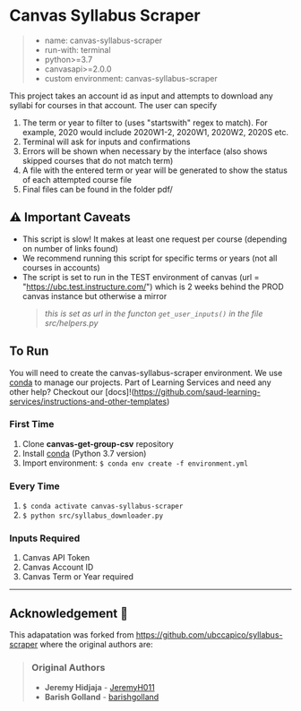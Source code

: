 # Canvas Syllabus Scraper

> - name: canvas-syllabus-scraper
> - run-with: terminal
> - python>=3.7
> - canvasapi>=2.0.0
> - custom environment: canvas-syllabus-scraper

This project takes an account id as input and attempts to download any syllabi for courses in that account. The user can specify

1. The term or year to filter to (uses "startswith" regex to match). For example, 2020 would include 2020W1-2, 2020W1, 2020W2, 2020S etc.
2. Terminal will ask for inputs and confirmations
3. Errors will be shown when necessary by the interface (also shows skipped courses that do not match term)
4. A file with the entered term or year will be generated to show the status of each attempted course file
5. Final files can be found in the folder pdf/

## :warning: Important Caveats

- This script is slow! It makes at least one request per course (depending on number of links found)
- We recommend running this script for specific terms or years (not all courses in accounts)
- The script is set to run in the TEST environment of canvas (url = "https://ubc.test.instructure.com/") which is 2 weeks behind the PROD canvas instance but otherwise a mirror
  > _this is set as url in the functon `get_user_inputs()` in the file src/helpers.py_

## To Run

You will need to create the canvas-syllabus-scraper environment. We use [conda](https://docs.conda.io/projects/conda/en/latest/user-guide/install/index.html) to manage our projects. Part of Learning Services and need any other help? Checkout our [docs]!(https://github.com/saud-learning-services/instructions-and-other-templates)

### First Time
1. Clone **canvas-get-group-csv** repository
1. Install [conda](https://docs.conda.io/projects/conda/en/latest/user-guide/install/index.html) (Python 3.7 version)
1. Import environment: `$ conda env create -f environment.yml`

### Every Time

1. `$ conda activate canvas-syllabus-scraper`
1. `$ python src/syllabus_downloader.py`

### Inputs Required

1. Canvas API Token
1. Canvas Account ID
1. Canvas Term or Year required

---

## Acknowledgement :star2:

This adapatation was forked from https://github.com/ubccapico/syllabus-scraper where the original authors are:

> ### Original Authors
>
> - **Jeremy Hidjaja** - [JeremyH011](https://github.com/JeremyH011)
> - **Barish Golland** - [barishgolland](https://github.com/barishgolland)
